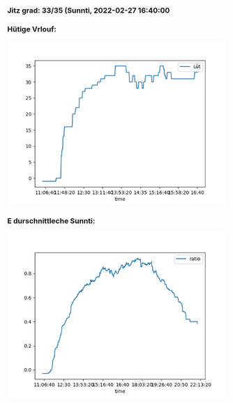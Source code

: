 ### Jitz grad: 33/35 (Sunnti, 2022-02-27 16:40:00

### Hütige Vrlouf:
![Graph](Today.png)

### E durschnittleche Sunnti:
![Graph](Sunnti.png)